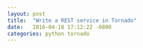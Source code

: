 ```yaml
---
layout: post
title:  "Write a REST service in Tornado"
date:   2016-04-18 17:12:22 -0800
categories: python tornado
---
```

